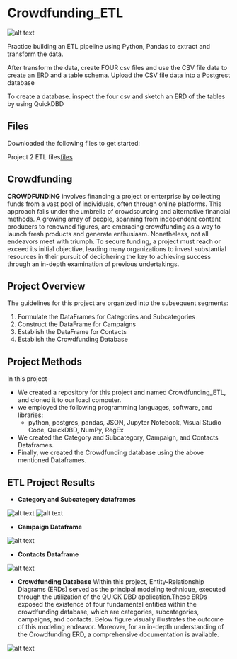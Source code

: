 # Crowdfunding_ETL

![alt text](https://github.com/leedthanh/Crowdfunding_ETL/assets/135454460/80b89f66-be0e-4eb3-a543-f299df0111cf)


Practice building an ETL pipeline using Python, Pandas to extract and transform
the data.

After transform the data, create FOUR csv files and use the CSV file data to create an ERD and a table schema.  Upload the CSV file data into a Postgrest database

To create a database.  inspect the four csv and sketch an ERD of the tables by using QuickDBD


## Files ##

Downloaded the following files to get started:

Project 2 ETL files[files](https://bootcampspot.instructure.com/courses/3819/assignments/56688?module_item_id=1000101)

## Crowdfunding ##

**CROWDFUNDING** involves financing a project or enterprise by collecting funds from a vast pool of individuals, often through online platforms. This approach falls under the umbrella of crowdsourcing and alternative financial methods. A growing array of people, spanning from independent content producers to renowned figures, are embracing crowdfunding as a way to launch fresh products and generate enthusiasm. Nonetheless, not all endeavors meet with triumph. To secure funding, a project must reach or exceed its initial objective, leading many organizations to invest substantial resources in their pursuit of deciphering the key to achieving success through an in-depth examination of previous undertakings.

## Project Overview ##

The guidelines for this project are organized into the subsequent segments:

1. Formulate the DataFrames for Categories and Subcategories
2. Construct the DataFrame for Campaigns
3. Establish the DataFrame for Contacts
4. Establish the Crowdfunding Database

## Project Methods ##

In this project-

- We created a repository for this project and named Crowdfunding_ETL, and cloned it to our loacl computer.
- we employed the following programming languages, software, and libraries:
   - python, postgres, pandas, JSON, Jupyter Notebook, Visual Studio Code, QuickDBD,  NumPy, RegEx
- We created the Category and Subcategory, Campaign, and Contacts Dataframes.
- Finally, we created the Crowdfunding database using the above mentioned Dataframes.

## ETL Project Results ##

- **Category and Subcategory dataframes**
  
![alt text](https://github.com/mdyousufreja/Crowdfunding_ETL/assets/135454460/c0def823-c24a-42f4-93c3-2527b14c1ffd)
![alt text](https://github.com/mdyousufreja/Crowdfunding_ETL/assets/135454460/d7c70fad-74cc-45aa-b931-45100a4efd97)

- **Campaign Dataframe**

![alt text](https://github.com/mdyousufreja/Crowdfunding_ETL/assets/135454460/8fd1d749-5a76-479a-bce1-976ae521d369)


 - **Contacts Dataframe**

![alt text](https://github.com/mdyousufreja/Crowdfunding_ETL/assets/135454460/524616a2-8138-442e-83f7-877aef7cc3dd)

- **Crowdfunding Database**
     Within this project, Entity-Relationship Diagrams (ERDs) served as the principal modeling technique, executed through the utilization of the QUICK DBD application.These ERDs exposed the existence of four fundamental entities within the crowdfunding database, which are categories, subcategories, campaigns, and contacts. Below figure 
     visually illustrates the outcome of this modeling endeavor. Moreover, for an in-depth understanding of the Crowdfunding ERD, a comprehensive documentation is available.

  
![alt text](https://github.com/mdyousufreja/Crowdfunding_ETL/assets/135454460/05b93f2e-4ed4-467e-b065-773c66d058bf)

  


 

